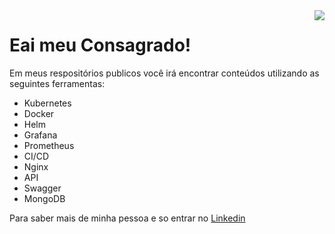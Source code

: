 <img align="right" src="https://sentralservers.files.wordpress.com/2016/08/when-the-design-failings-we_ve-been-warning-of-since-forever-finally-bite-hard.gif" />

# Eai meu Consagrado!

Em meus respositórios publicos você irá encontrar conteúdos utilizando as seguintes ferramentas:

- Kubernetes
- Docker
- Helm
- Grafana
- Prometheus
- CI/CD
- Nginx
- API
- Swagger
- MongoDB

Para saber mais de minha pessoa e so entrar no [Linkedin](https://www.linkedin.com/in/igor-pedroso-guimarães/)







